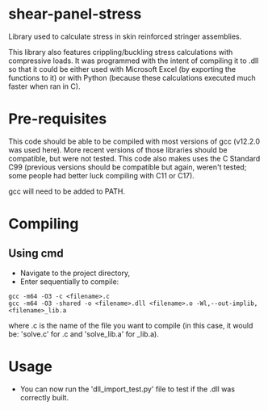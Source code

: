 # shear-panel-stress
Library used to calculate stress in skin reinforced stringer assemblies.

This library also features crippling/buckling stress calculations with compressive loads. It was programmed with the intent of compiling it to .dll so that it could be either used with Microsoft Excel (by exporting the functions to it) or with Python (because these calculations executed much faster when ran in C).

# Pre-requisites 
This code should be able to be compiled with most versions of gcc (v12.2.0 was used here). More recent versions of those libraries should be compatible, but were not tested. This code also makes uses the C Standard C99 (previous versions should be compatible but again, weren't tested; some people had better luck compiling with C11 or C17).

gcc will need to be added to PATH.

# Compiling #
## Using cmd ##
* Navigate to the project directory,
* Enter sequentially to compile: 
```
gcc -m64 -O3 -c <filename>.c
gcc -m64 -O3 -shared -o <filename>.dll <filename>.o -Wl,--out-implib,<filename>_lib.a
```
where <filename>.c is the name of the file you want to compile (in this case, it would be: 'solve.c' for <filename>.c and 'solve_lib.a' for <filename>_lib.a).

# Usage #
* You can now run the 'dll_import_test.py' file to test if the .dll was correctly built.
